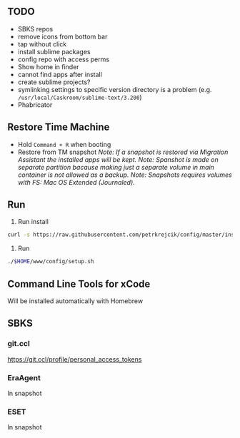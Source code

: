## TODO
- SBKS repos
- remove icons from bottom bar
- tap without click
- install sublime packages
- config repo with access perms
- Show home in finder
- cannot find apps after install
- create sublime projects?
- symlinking settings to specific version directory is a problem (e.g. `/usr/local/Caskroom/sublime-text/3.200`)
- Phabricator

## Restore Time Machine
- Hold `Command + R` when booting
- Restore from TM snapshot
_Note: If a snapshot is restored via Migration Assistant the installed apps will be kept._
_Note: Spanshot is made on separate partition bacause making just a separate volume in main container is not allowed as a backup._
_Note: Snapshots requires volumes with FS: Mac OS Extended (Journaled)._

## Run
1. Run install
```sh
curl -s https://raw.githubusercontent.com/petrkrejcik/config/master/install.sh | bash
```
1. Run
```sh
./$HOME/www/config/setup.sh
```

## Command Line Tools for xCode
Will be installed automatically with Homebrew

## SBKS
### git.ccl
https://git.ccl/profile/personal_access_tokens

### EraAgent
In snapshot

### ESET
In snapshot
